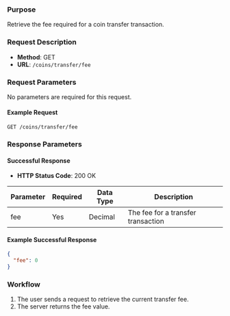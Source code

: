 
### Purpose
Retrieve the fee required for a coin transfer transaction.

### Request Description
- **Method**: GET  
- **URL**: `/coins/transfer/fee`

### Request Parameters
No parameters are required for this request.

#### Example Request
```
GET /coins/transfer/fee
```

### Response Parameters

#### Successful Response
- **HTTP Status Code**: 200 OK

| Parameter    | Required | Data Type | Description                             |
| ------------ | -------- | --------- | --------------------------------------- |
| fee          | Yes      | Decimal   | The fee for a transfer transaction      |

#### Example Successful Response
```json
{
  "fee": 0
}
```

### Workflow
1. The user sends a request to retrieve the current transfer fee.
2. The server returns the fee value.
